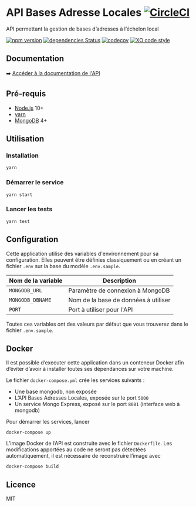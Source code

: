 # API Bases Adresse Locales [![CircleCI](https://circleci.com/gh/etalab/api-bal/tree/master.svg?style=svg)](https://circleci.com/gh/etalab/api-bal/tree/master)

API permettant la gestion de bases d’adresses à l’échelon local

[![npm version](https://badgen.net/npm/v/@etalab/api-bal)](https://www.npmjs.com/package/@etalab/api-bal)
[![dependencies Status](https://david-dm.org/etalab/api-bal/status.svg)](https://david-dm.org/etalab/api-bal)
[![codecov](https://badgen.net/codecov/c/github/etalab/api-bal)](https://codecov.io/gh/etalab/api-bal)
[![XO code style](https://badgen.net/badge/code%20style/XO/cyan)](https://github.com/xojs/xo)

## Documentation

➡️ [Accéder à la documentation de l'API](https://github.com/etalab/api-bal/wiki/Documentation-de-l'API)

## Pré-requis

- [Node.js](https://nodejs.org) 10+
- [yarn](https://www.yarnpkg.com)
- [MongoDB](https://www.mongodb.com) 4+

## Utilisation

### Installation

```
yarn
```

### Démarrer le service

```
yarn start
```

### Lancer les tests

```
yarn test
```

## Configuration

Cette application utilise des variables d'environnement pour sa configuration.
Elles peuvent être définies classiquement ou en créant un fichier `.env` sur la base du modèle `.env.sample`.

| Nom de la variable | Description |
| --- | --- |
| `MONGODB_URL` | Paramètre de connexion à MongoDB |
| `MONGODB_DBNAME` | Nom de la base de données à utiliser |
| `PORT` | Port à utiliser pour l'API |

Toutes ces variables ont des valeurs par défaut que vous trouverez dans le fichier `.env.sample`.

## Docker

Il est possible d’executer cette application dans un conteneur Docker afin d’éviter d’avoir à installer toutes ses dépendances sur votre machine.

Le fichier `docker-compose.yml` crée les services suivants :
- Une base mongodb, non exposée
- L’API Bases Adresses Locales, exposée sur le port `5000`
- Un service Mongo Express, exposé sur le port `8081` (interface web à mongodb)

Pour démarrer les services, lancer

```
docker-compose up
```

L’image Docker de l’API est construite avec le fichier `Dockerfile`. Les modifications apportées au code ne seront pas détectées automatiquement, il est nécessaire de reconstruire l’image avec

```
docker-compose build
```

## Licence

MIT
